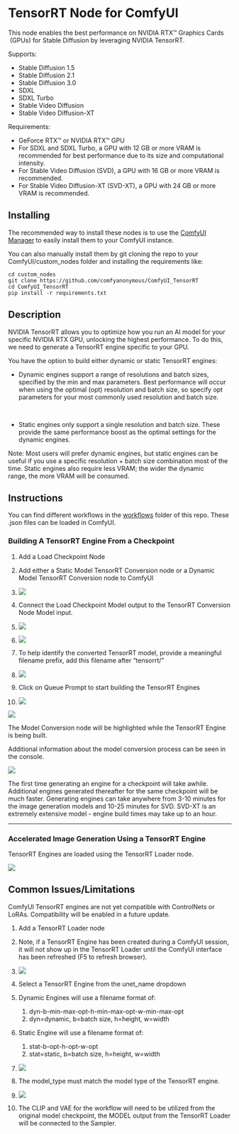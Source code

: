 # TensorRT Node for ComfyUI

This node enables the best performance on NVIDIA RTX™ Graphics Cards
 (GPUs) for Stable Diffusion by leveraging NVIDIA TensorRT.

Supports:

- Stable Diffusion 1.5
- Stable Diffusion 2.1
- Stable Diffusion 3.0
- SDXL
- SDXL Turbo
- Stable Video Diffusion
- Stable Video Diffusion-XT

Requirements:

- GeForce RTX™ or NVIDIA RTX™ GPU
- For SDXL and SDXL Turbo, a GPU with 12 GB or more VRAM is recommended
  for best performance due to its size and computational intensity.
- For Stable Video Diffusion (SVD), a GPU with 16 GB or more VRAM is
  recommended.
- For Stable Video Diffusion-XT (SVD-XT), a GPU with 24 GB or more VRAM
  is recommended.

## Installing

The recommended way to install these nodes is to use the [ComfyUI Manager](https://github.com/ltdrdata/ComfyUI-Manager)
to easily install them to your ComfyUI instance.

You can also manually install them by git cloning the repo to your ComfyUI/custom_nodes folder and installing the requirements like:

```shell
cd custom_nodes
git clone https://github.com/comfyanonymous/ComfyUI_TensorRT
cd ComfyUI_TensorRT
pip install -r requirements.txt
```

## Description

NVIDIA TensorRT allows you to optimize how you run an AI model for your
specific NVIDIA RTX GPU, unlocking the highest performance. To do this,
we need to generate a TensorRT engine specific to your GPU.

You have the option to build either dynamic or static TensorRT engines:

- Dynamic engines support a range of resolutions and batch sizes,
  specified by the min and max parameters. Best performance will occur
  when using the optimal (opt) resolution and batch size, so specify opt
  parameters for your most commonly used resolution and batch size.

&nbsp;

- Static engines only support a single resolution and batch size. These
  provide the same performance boost as the optimal settings for the
  dynamic engines.

Note: Most users will prefer dynamic engines, but static engines can be
useful if you use a specific resolution + batch size combination most of
the time. Static engines also require less VRAM; the wider the dynamic
range, the more VRAM will be consumed.

## Instructions

You can find different workflows in the [workflows](workflows) folder of this repo.
These .json files can be loaded in ComfyUI.

### Building A TensorRT Engine From a Checkpoint

1. Add a Load Checkpoint Node
2. Add either a Static Model TensorRT Conversion node or a Dynamic
    Model TensorRT Conversion node to ComfyUI
3. ![](readme_images/image3.png)
4. Connect the Load Checkpoint Model output to the TensorRT Conversion
    Node Model input.
5. ![](readme_images/image5.png)
6. ![](readme_images/image2.png)
7. To help identify the converted TensorRT model, provide a meaningful
    filename prefix, add this filename after “tensorrt/”
8. ![](readme_images/image9.png)

9. Click on Queue Prompt to start building the TensorRT Engines
10. ![](readme_images/image7.png)

![](readme_images/image11.png)

The Model Conversion node will be highlighted while the TensorRT Engine
is being built.

Additional information about the model conversion process can be seen in
the console.

![](readme_images/image4.png)

The first time generating an engine for a checkpoint will take awhile.
Additional engines generated thereafter for the same checkpoint will be
much faster. Generating engines can take anywhere from 3-10 minutes for
the image generation models and 10-25 minutes for SVD. SVD-XT is an
extremely extensive model - engine build times may take up to an hour.

------------------------------------------------------------------------

### Accelerated Image Generation Using a TensorRT Engine

TensorRT Engines are loaded using the TensorRT Loader node.

![](readme_images/image1.png)

## Common Issues/Limitations

ComfyUI TensorRT engines are not yet compatible with ControlNets or
LoRAs. Compatibility will be enabled in a future update.

1. Add a TensorRT Loader node
2. Note, if a TensorRT Engine has been created during a ComfyUI
    session, it will not show up in the TensorRT Loader until the
    ComfyUI interface has been refreshed (F5 to refresh browser).
3. ![](readme_images/image6.png)
4. Select a TensorRT Engine from the unet_name dropdown
5. Dynamic Engines will use a filename format of:

   1. dyn-b-min-max-opt-h-min-max-opt-w-min-max-opt
   2. dyn=dynamic, b=batch size, h=height, w=width

6. Static Engine will use a filename format of:

   1. stat-b-opt-h-opt-w-opt
   2. stat=static, b=batch size, h=height, w=width

7. ![](readme_images/image8.png)
8. The model_type must match the model type of the TensorRT engine.
9. ![](readme_images/image10.png)
10. The CLIP and VAE for the workflow will need to be utilized from the
    original model checkpoint, the MODEL output from the TensorRT Loader
    will be connected to the Sampler.
